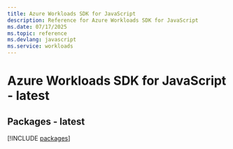 ```yaml
---
title: Azure Workloads SDK for JavaScript
description: Reference for Azure Workloads SDK for JavaScript
ms.date: 07/17/2025
ms.topic: reference
ms.devlang: javascript
ms.service: workloads
---
```

# Azure Workloads SDK for JavaScript - latest
## Packages - latest
[!INCLUDE [packages](workloads-index.md)]